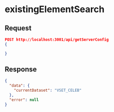 # existingElementSearch

## Request

```json
POST http://localhost:3001/api/getServerConfig
{

}
```

## Response

```json
{
  "data": {
    "currentDataset": "VSET_CELEB"
  },
  "error": null
}
```
